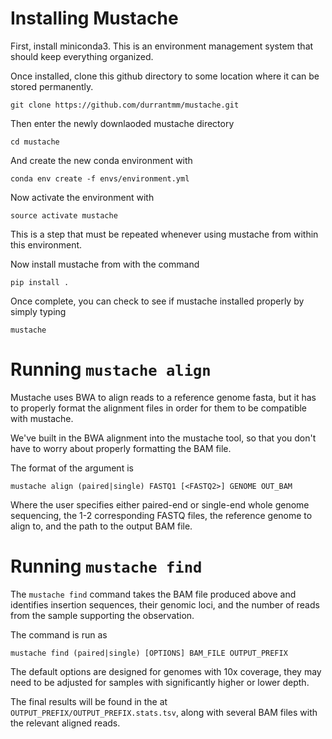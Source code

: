 # Installing Mustache

First, install miniconda3. This is an environment management system that should keep everything organized.

Once installed, clone this github directory to some location where it can be stored permanently.

    git clone https://github.com/durrantmm/mustache.git
    
Then enter the newly downlaoded mustache directory

    cd mustache
    
And create the new conda environment with

    conda env create -f envs/environment.yml

Now activate the environment with
    
    source activate mustache
    
This is a step that must be repeated whenever using mustache from within this environment.

Now install mustache from with the command

    pip install .
    
Once complete, you can check to see if mustache installed properly by simply typing

    mustache
    

# Running `mustache align`
Mustache uses BWA to align reads to a reference genome fasta, but it has to properly format the alignment files in order
for them to be compatible with mustache.

We've built in the BWA alignment into the mustache tool, so that you don't have to worry about properly formatting the BAM file.

The format of the argument is

    mustache align (paired|single) FASTQ1 [<FASTQ2>] GENOME OUT_BAM
    
Where the user specifies either paired-end or single-end whole genome sequencing, the 1-2 corresponding FASTQ files,
the reference genome to align to, and the path to the output BAM file.

# Running `mustache find`
The `mustache find` command takes the BAM file produced above and identifies insertion sequences, their genomic loci, 
and the number of reads from the sample supporting the observation.
 
The command is run as

    mustache find (paired|single) [OPTIONS] BAM_FILE OUTPUT_PREFIX

The default options are designed for genomes with 10x coverage, they may need to be adjusted for samples with significantly
higher or lower depth.

The final results will be found in the at `OUTPUT_PREFIX/OUTPUT_PREFIX.stats.tsv`, along with several BAM files with the
relevant aligned reads.